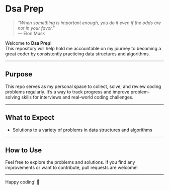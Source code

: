 # Dsa Prep

> *"When something is important enough, you do it even if the odds are not in your favor."*  
> — Elon Musk

Welcome to **Dsa Prep**!  
This repository will help hold me accountable on my journey to becoming a great coder by consistently practicing data structures and algorithms.

---

## Purpose

This repo serves as my personal space to collect, solve, and review coding problems regularly. It’s a way to track progress and improve problem-solving skills for interviews and real-world coding challenges.

---

## What to Expect

- Solutions to a variety of problems in data structures and algorithms

---

## How to Use

Feel free to explore the problems and solutions. If you find any improvements or want to contribute, pull requests are welcome!

---

Happy coding! 🚀
